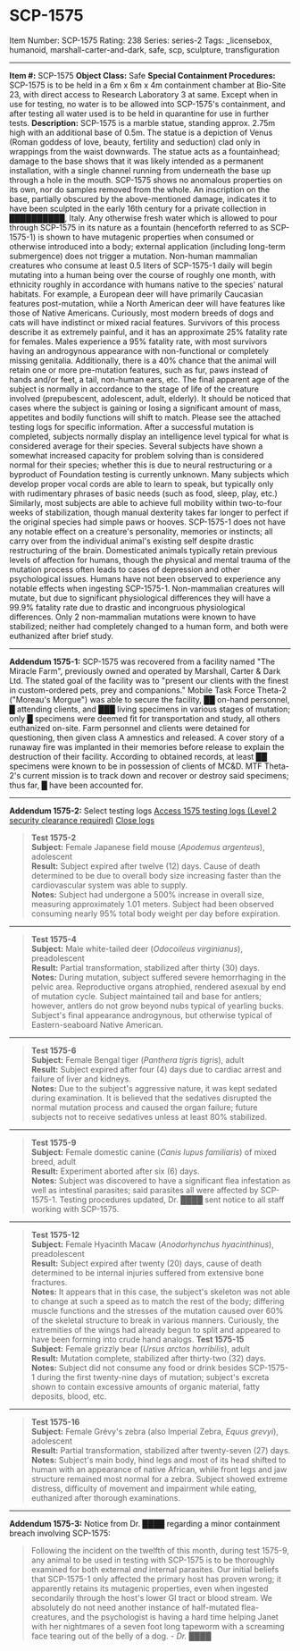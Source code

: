 # SCP-1575
Item Number: SCP-1575
Rating: 238
Series: series-2
Tags: _licensebox, humanoid, marshall-carter-and-dark, safe, scp, sculpture, transfiguration

---

**Item #:** SCP-1575
**Object Class:** Safe
**Special Containment Procedures:** SCP-1575 is to be held in a 6m x 6m x 4m containment chamber at Bio-Site 23, with direct access to Research Laboratory 3 at same. Except when in use for testing, no water is to be allowed into SCP-1575's containment, and after testing all water used is to be held in quarantine for use in further tests.
**Description:** SCP-1575 is a marble statue, standing approx. 2.75m high with an additional base of 0.5m. The statue is a depiction of Venus (Roman goddess of love, beauty, fertility and seduction) clad only in wrappings from the waist downwards. The statue acts as a fountainhead; damage to the base shows that it was likely intended as a permanent installation, with a single channel running from underneath the base up through a hole in the mouth. SCP-1575 shows no anomalous properties on its own, nor do samples removed from the whole. An inscription on the base, partially obscured by the above-mentioned damage, indicates it to have been sculpted in the early 16th century for a private collection in ██████████, Italy.
Any otherwise fresh water which is allowed to pour through SCP-1575 in its nature as a fountain (henceforth referred to as SCP-1575-1) is shown to have mutagenic properties when consumed or otherwise introduced into a body; external application (including long-term submergence) does not trigger a mutation. Non-human mammalian creatures who consume at least 0.5 liters of SCP-1575-1 daily will begin mutating into a human being over the course of roughly one month, with ethnicity roughly in accordance with humans native to the species' natural habitats. For example, a European deer will have primarily Caucasian features post-mutation, while a North American deer will have features like those of Native Americans. Curiously, most modern breeds of dogs and cats will have indistinct or mixed racial features.
Survivors of this process describe it as extremely painful, and it has an approximate 25% fatality rate for females. Males experience a 95% fatality rate, with most survivors having an androgynous appearance with non-functional or completely missing genitalia. Additionally, there is a 40% chance that the animal will retain one or more pre-mutation features, such as fur, paws instead of hands and/or feet, a tail, non-human ears, etc. The final apparent age of the subject is normally in accordance to the stage of life of the creature involved (prepubescent, adolescent, adult, elderly).
It should be noticed that cases where the subject is gaining or losing a significant amount of mass, appetites and bodily functions will shift to match. Please see the attached testing logs for specific information.
After a successful mutation is completed, subjects normally display an intelligence level typical for what is considered average for their species. Several subjects have shown a somewhat increased capacity for problem solving than is considered normal for their species; whether this is due to neural restructuring or a byproduct of Foundation testing is currently unknown. Many subjects which develop proper vocal cords are able to learn to speak, but typically only with rudimentary phrases of basic needs (such as food, sleep, play, etc.) Similarly, most subjects are able to achieve full mobility within two-to-four weeks of stabilization, though manual dexterity takes far longer to perfect if the original species had simple paws or hooves.
SCP-1575-1 does not have any notable effect on a creature's personality, memories or instincts; all carry over from the individual animal's existing self despite drastic restructuring of the brain. Domesticated animals typically retain previous levels of affection for humans, though the physical and mental trauma of the mutation process often leads to cases of depression and other psychological issues.
Humans have not been observed to experience any notable effects when ingesting SCP-1575-1. Non-mammalian creatures will mutate, but due to significant physiological differences they will have a 99.9% fatality rate due to drastic and incongruous physiological differences. Only 2 non-mammalian mutations were known to have stabilized; neither had completely changed to a human form, and both were euthanized after brief study.
* * *
**Addendum 1575-1:** SCP-1575 was recovered from a facility named "The Miracle Farm", previously owned and operated by Marshall, Carter & Dark Ltd. The stated goal of the facility was to "present our clients with the finest in custom-ordered pets, prey and companions." Mobile Task Force Theta-2 ("Moreau's Morgue") was able to secure the facility, ██ on-hand personnel, █ attending clients, and ███ living specimens in various stages of mutation; only █ specimens were deemed fit for transportation and study, all others euthanized on-site. Farm personnel and clients were detained for questioning, then given class A amnestics and released. A cover story of a runaway fire was implanted in their memories before release to explain the destruction of their facility.
According to obtained records, at least ██ specimens were known to be in possession of clients of MC&D. MTF Theta-2's current mission is to track down and recover or destroy said specimens; thus far, █ have been accounted for.
* * *
**Addendum 1575-2:** Select testing logs
[Access 1575 testing logs (Level 2 security clearance required)](javascript:;)
[Close logs](javascript:;)
> **Test 1575-2**  
>  **Subject:** Female Japanese field mouse (_Apodemus argenteus_), adolescent  
>  **Result:** Subject expired after twelve (12) days. Cause of death determined to be due to overall body size increasing faster than the cardiovascular system was able to supply.  
>  **Notes:** Subject had undergone a 500% increase in overall size, measuring approximately 1.01 meters. Subject had been observed consuming nearly 95% total body weight per day before expiration.
* * *
> **Test 1575-4**  
>  **Subject:** Male white-tailed deer (_Odocoileus virginianus_), preadolescent  
>  **Result:** Partial transformation, stabilized after thirty (30) days.  
>  **Notes:** During mutation, subject suffered severe hemorrhaging in the pelvic area. Reproductive organs atrophied, rendered asexual by end of mutation cycle. Subject maintained tail and base for antlers; however, antlers do not grow beyond nubs typical of yearling bucks. Subject's final appearance androgynous, but otherwise typical of Eastern-seaboard Native American.
* * *
> **Test 1575-6**  
>  **Subject:** Female Bengal tiger (_Panthera tigris tigris_), adult  
>  **Result:** Subject expired after four (4) days due to cardiac arrest and failure of liver and kidneys.  
>  **Notes:** Due to the subject's aggressive nature, it was kept sedated during examination. It is believed that the sedatives disrupted the normal mutation process and caused the organ failure; future subjects not to receive sedatives unless at least 80% stabilized.
* * *
> **Test 1575-9**  
>  **Subject:** Female domestic canine (_Canis lupus familiaris_) of mixed breed, adult  
>  **Result:** Experiment aborted after six (6) days.  
>  **Notes:** Subject was discovered to have a significant flea infestation as well as intestinal parasites; said parasites all were affected by SCP-1575-1. Testing procedures updated, Dr. ████ sent notice to all staff working with SCP-1575.
* * *
> **Test 1575-12**  
>  **Subject:** Female Hyacinth Macaw (_Anodorhynchus hyacinthinus_), preadolescent  
>  **Result:** Subject expired after twenty (20) days, cause of death determined to be internal injuries suffered from extensive bone fractures.  
>  **Notes:** It appears that in this case, the subject's skeleton was not able to change at such a speed as to match the rest of the body; differing muscle functions and the stresses of the mutation caused over 60% of the skeletal structure to break in various manners. Curiously, the extremities of the wings had already begun to split and appeared to have been forming into crude hand analogs.
> **Test 1575-15**  
>  **Subject:** Female grizzly bear (_Ursus arctos horribilis_), adult  
>  **Result:** Mutation complete, stabilized after thirty-two (32) days.  
>  **Notes:** Subject did not consume any food or drink besides SCP-1575-1 during the first twenty-nine days of mutation; subject's excreta shown to contain excessive amounts of organic material, fatty deposits, blood, etc.
* * *
> **Test 1575-16**  
>  **Subject:** Female Grévy's zebra (also Imperial Zebra, _Equus grevyi_), adolescent  
>  **Result:** Partial transformation, stabilized after twenty-seven (27) days.  
>  **Notes:** Subject's main body, hind legs and most of its head shifted to human with an appearance of native African, while front legs and jaw structure remained most normal for a zebra. Subject showed extreme distress, difficulty of movement and impairment while eating, euthanized after thorough examinations.
* * *
**Addendum 1575-3:** Notice from Dr. ████ regarding a minor containment breach involving SCP-1575:
> Following the incident on the twelfth of this month, during test 1575-9, any animal to be used in testing with SCP-1575 is to be thoroughly examined for both external _and_ internal parasites. Our initial beliefs that SCP-1575-1 only affected the primary host has proven wrong; it apparently retains its mutagenic properties, even when ingested secondarily through the host's lower GI tract or blood stream. We absolutely do not need another instance of half-mutated flea-creatures, and the psychologist is having a hard time helping Janet with her nightmares of a seven foot long tapeworm with a screaming face tearing out of the belly of a dog.
> \- _Dr. ████_